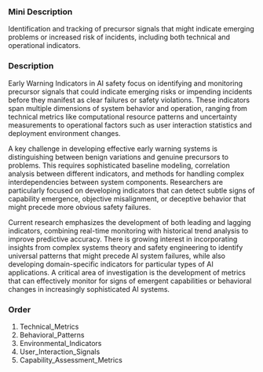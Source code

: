 ### Mini Description

Identification and tracking of precursor signals that might indicate emerging problems or increased risk of incidents, including both technical and operational indicators.

### Description

Early Warning Indicators in AI safety focus on identifying and monitoring precursor signals that could indicate emerging risks or impending incidents before they manifest as clear failures or safety violations. These indicators span multiple dimensions of system behavior and operation, ranging from technical metrics like computational resource patterns and uncertainty measurements to operational factors such as user interaction statistics and deployment environment changes.

A key challenge in developing effective early warning systems is distinguishing between benign variations and genuine precursors to problems. This requires sophisticated baseline modeling, correlation analysis between different indicators, and methods for handling complex interdependencies between system components. Researchers are particularly focused on developing indicators that can detect subtle signs of capability emergence, objective misalignment, or deceptive behavior that might precede more obvious safety failures.

Current research emphasizes the development of both leading and lagging indicators, combining real-time monitoring with historical trend analysis to improve predictive accuracy. There is growing interest in incorporating insights from complex systems theory and safety engineering to identify universal patterns that might precede AI system failures, while also developing domain-specific indicators for particular types of AI applications. A critical area of investigation is the development of metrics that can effectively monitor for signs of emergent capabilities or behavioral changes in increasingly sophisticated AI systems.

### Order

1. Technical_Metrics
2. Behavioral_Patterns
3. Environmental_Indicators
4. User_Interaction_Signals
5. Capability_Assessment_Metrics
